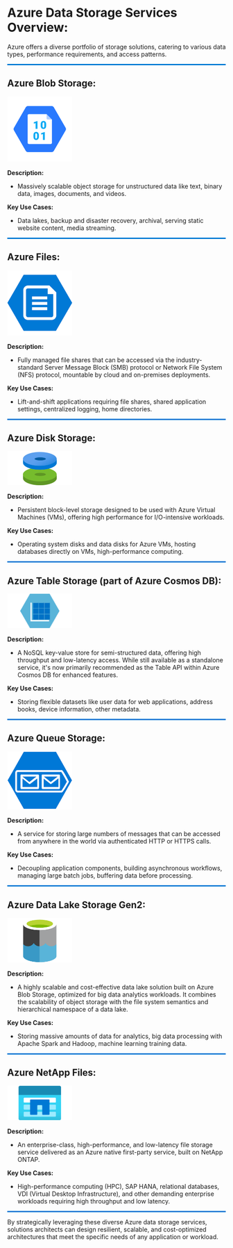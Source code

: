 # Azure Data Storage Services Overview:

Azure offers a diverse portfolio of storage solutions, catering to various data types, performance requirements, and access patterns.

<hr style="border: 0; height: 3px; background: #0078D4; margin-top: 12px; margin-bottom: 12px;">

## Azure Blob Storage:

<p align="left">
  <img src="Images/Azure-Blob-Storage.png" alt="Azure Blob Storage" width="150">
</p>

**Description:**

- Massively scalable object storage for unstructured data like text, binary data, images, documents, and videos.

**Key Use Cases:**

- Data lakes, backup and disaster recovery, archival, serving static website content, media streaming.

<hr style="border: 0; height: 3px; background: #0078D4; margin-top: 12px; margin-bottom: 12px;">

## Azure Files:

<p align="left">
  <img src="Images/Azure-Files.png" alt="Azure Files" width="150">
</p>

**Description:**

- Fully managed file shares that can be accessed via the industry-standard Server Message Block (SMB) protocol or Network File System (NFS) protocol, mountable by cloud and on-premises deployments.

**Key Use Cases:**

- Lift-and-shift applications requiring file shares, shared application settings, centralized logging, home directories.

<hr style="border: 0; height: 3px; background: #0078D4; margin-top: 12px; margin-bottom: 12px;">

## Azure Disk Storage:

<p align="left">
  <img src="Images/Azure-Disk-Storage.png" alt="Azure Disk Storage" width="150">
</p>

**Description:**

- Persistent block-level storage designed to be used with Azure Virtual Machines (VMs), offering high performance for I/O-intensive workloads.

**Key Use Cases:**

- Operating system disks and data disks for Azure VMs, hosting databases directly on VMs, high-performance computing.

<hr style="border: 0; height: 3px; background: #0078D4; margin-top: 12px; margin-bottom: 12px;">

## Azure Table Storage (part of Azure Cosmos DB):

<p align="left">
  <img src="Images/Azure-Table-Storage.png" alt="Azure Table Storage" width="150">
</p>

**Description:**

- A NoSQL key-value store for semi-structured data, offering high throughput and low-latency access. While still available as a standalone service, it's now primarily recommended as the Table API within Azure Cosmos DB for enhanced features.

**Key Use Cases:**

- Storing flexible datasets like user data for web applications, address books, device information, other metadata.

<hr style="border: 0; height: 3px; background: #0078D4; margin-top: 12px; margin-bottom: 12px;">

## Azure Queue Storage:

<p align="left">
  <img src="Images/Azure-Queue-Storage.png" alt="Azure Queue Storage" width="150">
</p>

**Description:**

- A service for storing large numbers of messages that can be accessed from anywhere in the world via authenticated HTTP or HTTPS calls.

**Key Use Cases:**

- Decoupling application components, building asynchronous workflows, managing large batch jobs, buffering data before processing.

<hr style="border: 0; height: 3px; background: #0078D4; margin-top: 12px; margin-bottom: 12px;">

## Azure Data Lake Storage Gen2:

<p align="left">
  <img src="Images/Azure-Data-LakeStorage.png" alt="Azure Data Lake Storage" width="150">
</p>

**Description:**

- A highly scalable and cost-effective data lake solution built on Azure Blob Storage, optimized for big data analytics workloads. It combines the scalability of object storage with the file system semantics and hierarchical namespace of a data lake.

**Key Use Cases:**

- Storing massive amounts of data for analytics, big data processing with Apache Spark and Hadoop, machine learning training data.

<hr style="border: 0; height: 3px; background: #0078D4; margin-top: 12px; margin-bottom: 12px;">

## Azure NetApp Files:

<p align="left">
  <img src="Images/Azure-NetApp-Files.png" alt="Azure NetApp Files" width="150">
</p>

**Description:**

- An enterprise-class, high-performance, and low-latency file storage service delivered as an Azure native first-party service, built on NetApp ONTAP.

**Key Use Cases:**

- High-performance computing (HPC), SAP HANA, relational databases, VDI (Virtual Desktop Infrastructure), and other demanding enterprise workloads requiring high throughput and low latency.

<hr style="border: 0; height: 3px; background: #0078D4; margin-top: 12px; margin-bottom: 12px;">

By strategically leveraging these diverse Azure data storage services, solutions architects can design resilient, scalable, and cost-optimized architectures that meet the specific needs of any application or workload.